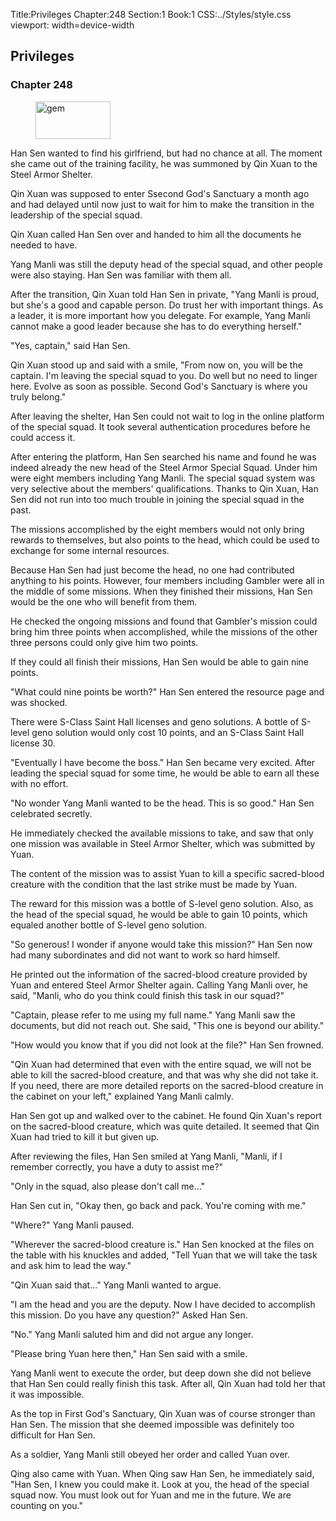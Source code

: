 Title:Privileges 
Chapter:248 
Section:1 
Book:1 
CSS:../Styles/style.css 
viewport: width=device-width
  
## Privileges
### Chapter 248
  
<figure>
	<img src="../Images/gem.gif" alt="gem" id="gem" width="120" height="60" />
</figure>
  

  
Han Sen wanted to find his girlfriend, but had no chance at all. The moment she came out of the training facility, he was summoned by Qin Xuan to the Steel Armor Shelter.

Qin Xuan was supposed to enter Ssecond God's Sanctuary a month ago and had delayed until now just to wait for him to make the transition in the leadership of the special squad.

Qin Xuan called Han Sen over and handed to him all the documents he needed to have.

Yang Manli was still the deputy head of the special squad, and other people were also staying. Han Sen was familiar with them all.

After the transition, Qin Xuan told Han Sen in private, "Yang Manli is proud, but she's a good and capable person. Do trust her with important things. As a leader, it is more important how you delegate. For example, Yang Manli cannot make a good leader because she has to do everything herself."

"Yes, captain," said Han Sen.

Qin Xuan stood up and said with a smile, "From now on, you will be the captain. I'm leaving the special squad to you. Do well but no need to linger here. Evolve as soon as possible. Second God's Sanctuary is where you truly belong."

After leaving the shelter, Han Sen could not wait to log in the online platform of the special squad. It took several authentication procedures before he could access it.

After entering the platform, Han Sen searched his name and found he was indeed already the new head of the Steel Armor Special Squad. Under him were eight members including Yang Manli. The special squad system was very selective about the members' qualifications. Thanks to Qin Xuan, Han Sen did not run into too much trouble in joining the special squad in the past.

The missions accomplished by the eight members would not only bring rewards to themselves, but also points to the head, which could be used to exchange for some internal resources.

Because Han Sen had just become the head, no one had contributed anything to his points. However, four members including Gambler were all in the middle of some missions. When they finished their missions, Han Sen would be the one who will benefit from them.

He checked the ongoing missions and found that Gambler's mission could bring him three points when accomplished, while the missions of the other three persons could only give him two points.

If they could all finish their missions, Han Sen would be able to gain nine points.

"What could nine points be worth?" Han Sen entered the resource page and was shocked.

There were S-Class Saint Hall licenses and geno solutions. A bottle of S-level geno solution would only cost 10 points, and an S-Class Saint Hall license 30.

"Eventually I have become the boss." Han Sen became very excited. After leading the special squad for some time, he would be able to earn all these with no effort.

"No wonder Yang Manli wanted to be the head. This is so good." Han Sen celebrated secretly.

He immediately checked the available missions to take, and saw that only one mission was available in Steel Armor Shelter, which was submitted by Yuan.

The content of the mission was to assist Yuan to kill a specific sacred-blood creature with the condition that the last strike must be made by Yuan.

The reward for this mission was a bottle of S-level geno solution. Also, as the head of the special squad, he would be able to gain 10 points, which equaled another bottle of S-level geno solution.

"So generous! I wonder if anyone would take this mission?" Han Sen now had many subordinates and did not want to work so hard himself.

He printed out the information of the sacred-blood creature provided by Yuan and entered Steel Armor Shelter again. Calling Yang Manli over, he said, "Manli, who do you think could finish this task in our squad?"

"Captain, please refer to me using my full name." Yang Manli saw the documents, but did not reach out. She said, "This one is beyond our ability."

"How would you know that if you did not look at the file?" Han Sen frowned.

"Qin Xuan had determined that even with the entire squad, we will not be able to kill the sacred-blood creature, and that was why she did not take it. If you need, there are more detailed reports on the sacred-blood creature in the cabinet on your left," explained Yang Manli calmly.

Han Sen got up and walked over to the cabinet. He found Qin Xuan's report on the sacred-blood creature, which was quite detailed. It seemed that Qin Xuan had tried to kill it but given up.

After reviewing the files, Han Sen smiled at Yang Manli, "Manli, if I remember correctly, you have a duty to assist me?"

"Only in the squad, also please don't call me…"

Han Sen cut in, "Okay then, go back and pack. You're coming with me."

"Where?" Yang Manli paused.

"Wherever the sacred-blood creature is." Han Sen knocked at the files on the table with his knuckles and added, "Tell Yuan that we will take the task and ask him to lead the way."

"Qin Xuan said that…" Yang Manli wanted to argue.

"I am the head and you are the deputy. Now I have decided to accomplish this mission. Do you have any question?" Asked Han Sen.

"No." Yang Manli saluted him and did not argue any longer.

"Please bring Yuan here then," Han Sen said with a smile.

Yang Manli went to execute the order, but deep down she did not believe that Han Sen could really finish this task. After all, Qin Xuan had told her that it was impossible.

As the top in First God's Sanctuary, Qin Xuan was of course stronger than Han Sen. The mission that she deemed impossible was definitely too difficult for Han Sen.

As a soldier, Yang Manli still obeyed her order and called Yuan over.

Qing also came with Yuan. When Qing saw Han Sen, he immediately said, "Han Sen, I knew you could make it. Look at you, the head of the special squad now. You must look out for Yuan and me in the future. We are counting on you."